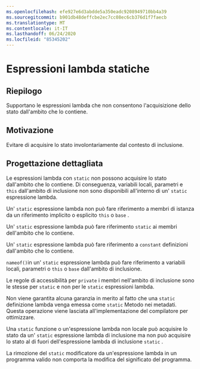 ```yaml
---
ms.openlocfilehash: efe927e6d3abdde5a350eadc9208949710bb4a39
ms.sourcegitcommit: b901db48deffcbe2ec7cc08ec6cb376d1f7faecb
ms.translationtype: MT
ms.contentlocale: it-IT
ms.lasthandoff: 06/24/2020
ms.locfileid: "85345202"
---
```

# <a name="static-lambdas"></a>Espressioni lambda statiche

## <a name="summary"></a>Riepilogo

Supportano le espressioni lambda che non consentono l'acquisizione dello stato dall'ambito che lo contiene.

## <a name="motivation"></a>Motivazione

Evitare di acquisire lo stato involontariamente dal contesto di inclusione.

## <a name="detailed-design"></a>Progettazione dettagliata

Le espressioni lambda con `static` non possono acquisire lo stato dall'ambito che lo contiene.
Di conseguenza, variabili locali, parametri e `this` dall'ambito di inclusione non sono disponibili all'interno di un' `static` espressione lambda.

Un' `static` espressione lambda non può fare riferimento a membri di istanza da un riferimento implicito o esplicito `this` o `base` .

Un' `static` espressione lambda può fare riferimento `static` ai membri dell'ambito che lo contiene.

Un' `static` espressione lambda può fare riferimento a `constant` definizioni dall'ambito che lo contiene.

`nameof()`in un' `static` espressione lambda può fare riferimento a variabili locali, parametri o `this` o `base` dall'ambito di inclusione.

Le regole di accessibilità per `private` i membri nell'ambito di inclusione sono le stesse per `static` e non per le `static` espressioni lambda.

Non viene garantita alcuna garanzia in merito al fatto che una `static` definizione lambda venga emessa come `static` Metodo nei metadati. Questa operazione viene lasciata all'implementazione del compilatore per ottimizzare.

Una `static` funzione o un'espressione lambda non locale può acquisire lo stato da un' `static` espressione lambda di inclusione ma non può acquisire lo stato al di fuori dell'espressione lambda di inclusione `static` .

La rimozione del `static` modificatore da un'espressione lambda in un programma valido non comporta la modifica del significato del programma.
